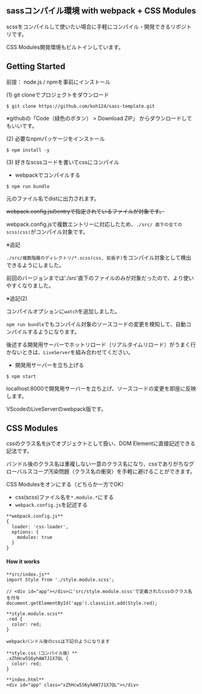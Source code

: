 ## sassコンパイル環境 with webpack + CSS Modules

scssをコンパイルして使いたい場合に手軽にコンパイル・開発できるリポジトリです。

CSS Modules開発環境もビルトインしています。

## Getting Started

前提： node.js / npmを事前にインストール

(1) git cloneでプロジェクトをダウンロード
```
$ git clone https://github.com/koh124/sass-template.git
```
※githubの「Code（緑色のボタン） > Download ZIP」 からダウンロードしてもいいです。

(2) 必要なnpmパッケージをインストール
```
$ npm install -y
```

(3) 好きなscssコードを書いてcssにコンパイル

* webpackでコンパイルする

```
$ npm run bundle
```

元のファイル名でdistに出力されます。

~~webpack.config.jsのentryで指定されているファイルが対象です。~~

webpack.config.jsで複数エントリーに対応したため、`./src/ 直下の全てのscss(css)`がコンパイル対象です。

※追記

`./src/複数階層のディレクトリ/*.scss(css, 拡張子)`をコンパイル対象として検出できるようにしました。

前回のバージョンまでは'./src'直下のファイルのみが対象だったので、より使いやすくなりました。

※追記(2)

コンパイルオプションに`watch`を追加しました。

`npm run bundle`でもコンパイル対象のソースコードの変更を検知して、自動コンパイルするようになります。

後述する開発用サーバーでホットリロード（リアルタイムリロード）がうまく行かないときは、`LiveServer`を組み合わせてください。

* 開発用サーバーを立ち上げる

```
$ npm start
```

localhost:8000で開発用サーバーを立ち上げ、ソースコードの変更を即座に反映します。

VScodeのLiveServerのwebpack版です。


## CSS Modules
cssのクラス名をjsでオブジェクトとして扱い、DOM Elementに直接記述できる記法です。

バンドル後のクラス名は重複しない一意のクラス名になり、cssでありがちなグローバルスコープ汚染問題（クラス名の衝突）を手軽に避けることができます。

CSS Modulesをオンにする（どちらか一方でOK）

* css(scss)ファイル名を`*.module.*`にする
* `webpack.config.js`を記述する

```
**webpack.config.js**
{
  loader: 'css-loader',
  options: {
    modules: true
  }
}
```

#### How it works
```
**src/index.js**
import Style from './style.module.scss';

// <div id="app"></div>に'src/style.module.scss'で定義されたcssのクラス名を付与
document.getElementById('app').classList.add(Style.red);

**style.module.scss**
.red {
  color: red;
}

webpackバンドル後のcssは下記のようになります

**style.css（コンパイル後）**
.xZhHcw5S6yhAW7J1X7QL {
  color: red;
}

**index.html**
<div id="app" class="xZhHcw5S6yhAW7J1X7QL"></div>
```
